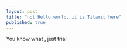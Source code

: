 ```yaml
---
layout: post
title: "not Hello world, it is Titanic here"
published: true
---
```


You know what , just trial
